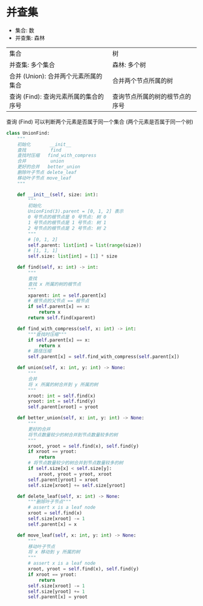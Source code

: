 # 并查集

- 集合: 数
- 并查集: 森林

|                                       |                                |
| ------------------------------------- | ------------------------------ |
| 集合                                  | 树                             |
| 并查集: 多个集合                      | 森林: 多个树                   |
| 合并 (Union): 合并两个元素所属的集合  | 合并两个节点所属的树           |
| 查询 (Find): 查询元素所属的集合的序号 | 查询节点所属的树的根节点的序号 |

查询 (Find) 可以判断两个元素是否属于同一个集合 (两个元素是否属于同一个树)

```py
class UnionFind:
    """
    初始化       __init__
    查找         find
    查找时压缩   find_with_compress
    合并         union
    更好的合并   better_union
    删除叶子节点 delete_leaf
    移动叶子节点 move_leaf
    """

    def __init__(self, size: int):
        """
        初始化
        UnionFind(3).parent = [0, 1, 2] 表示
        0 号节点的根节点是 0 号节点: 树 0
        1 号节点的根节点是 1 号节点: 树 1
        2 号节点的根节点是 2 号节点: 树 2
        """
        # [0, 1, 2]
        self.parent: list[int] = list(range(size))
        # [1, 1, 1]
        self.size: list[int] = [1] * size

    def find(self, x: int) -> int:
        """
        查找
        查找 x 所属的树的根节点
        """
        xparent: int = self.parent[x]
        # 根节点的父节点 == 根节点
        if self.parent[x] == x:
            return x
        return self.find(xparent)

    def find_with_compress(self, x: int) -> int:
        """查找时压缩"""
        if self.parent[x] == x:
            return x
        # 路径压缩
        self.parent[x] = self.find_with_compress(self.parent[x])

    def union(self, x: int, y: int) -> None:
        """
        合并
        将 x 所属的树合并到 y 所属的树
        """
        xroot: int = self.find(x)
        yroot: int = self.find(y)
        self.parent[xroot] = yroot

    def better_union(self, x: int, y: int) -> None:
        """
        更好的合并
        将节点数量较少的树合并到节点数量较多的树
        """
        xroot, yroot = self.find(x), self.find(y)
        if xroot == yroot:
            return
        # 将节点数量较少的树合并到节点数量较多的树
        if self.size[x] < self.size[y]:
            xroot, yroot = yroot, xroot
        self.parent[yroot] = xroot
        self.size[xroot] += self.size[yroot]

    def delete_leaf(self, x: int) -> None:
        """删除叶子节点"""
        # assert x is a leaf node
        xroot = self.find(x)
        self.size[xroot] -= 1
        self.parent[x] = x

    def move_leaf(self, x: int, y: int) -> None:
        """
        移动叶子节点
        将 x 移动到 y 所属的树
        """
        # assert x is a leaf node
        xroot, yroot = self.find(x), self.find(y)
        if xroot == yroot:
            return
        self.size[xroot] -= 1
        self.size[yroot] += 1
        self.parent[x] = yroot
```
